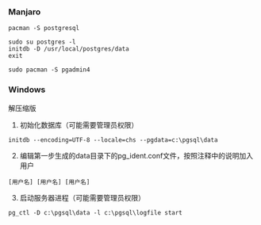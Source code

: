 ### Manjaro
    pacman -S postgresql

    sudo su postgres -l
    initdb -D /usr/local/postgres/data
    exit

    sudo pacman -S pgadmin4

### Windows
解压缩版

1. 初始化数据库（可能需要管理员权限）

```
initdb --encoding=UTF-8 --locale=chs --pgdata=c:\pgsql\data
```

2. 编辑第一步生成的data目录下的pg_ident.conf文件，按照注释中的说明加入用户

```
[用户名] [用户名] [用户名]
```

3. 启动服务器进程（可能需要管理员权限）

```
pg_ctl -D c:\pgsql\data -l c:\pgsql\logfile start
```
